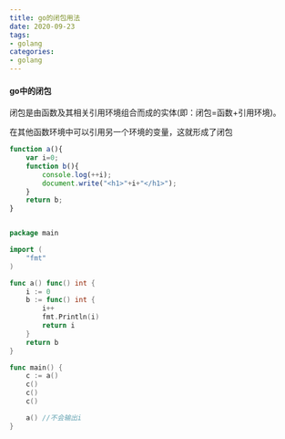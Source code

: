 ```yaml
---
title: go的闭包用法
date: 2020-09-23
tags:
- golang
categories:
- golang
---
```


#### go中的闭包

闭包是由函数及其相关引用环境组合而成的实体(即：闭包=函数+引用环境)。

在其他函数环境中可以引用另一个环境的变量，这就形成了闭包

```javascript
function a(){
    var i=0;
    function b(){
        console.log(++i);
        document.write("<h1>"+i+"</h1>");
    }
    return b;
}


```

```go

package main

import (
    "fmt"
)

func a() func() int {
    i := 0
    b := func() int {
        i++
        fmt.Println(i)
        return i
    }
    return b
}

func main() {
    c := a()
    c()
    c()
    c()

    a() //不会输出i
}
```